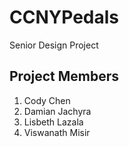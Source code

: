 # CCNYPedals
Senior Design Project

## Project Members
1. Cody Chen
2. Damian Jachyra
3. Lisbeth Lazala
4. Viswanath Misir
